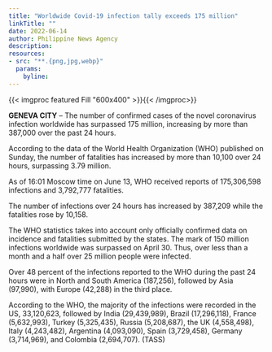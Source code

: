 ```yaml
---
title: "Worldwide Covid-19 infection tally exceeds 175 million"
linkTitle: ""
date: 2022-06-14
author: Philippine News Agency
description:
resources:
- src: "**.{png,jpg,webp}"
  params:
    byline: 
---
```

{{< imgproc featured Fill "600x400" >}}{{< /imgproc>}}

**GENEVA CITY** – The number of confirmed cases of the novel coronavirus infection worldwide has surpassed 175 million, increasing by more than 387,000 over the past 24 hours.

According to the data of the World Health Organization (WHO) published on Sunday, the number of fatalities has increased by more than 10,100 over 24 hours, surpassing 3.79 million.

As of 16:01 Moscow time on June 13, WHO received reports of 175,306,598 infections and 3,792,777 fatalities.

The number of infections over 24 hours has increased by 387,209 while the fatalities rose by 10,158.

The WHO statistics takes into account only officially confirmed data on incidence and fatalities submitted by the states. The mark of 150 million infections worldwide was surpassed on April 30. Thus, over less than a month and a half over 25 million people were infected.

Over 48 percent of the infections reported to the WHO during the past 24 hours were in North and South America (187,256), followed by Asia (97,990), with Europe (42,288) in the third place.

According to the WHO, the majority of the infections were recorded in the US, 33,120,623, followed by India (29,439,989), Brazil (17,296,118), France (5,632,993), Turkey (5,325,435), Russia (5,208,687), the UK (4,558,498), Italy (4,243,482), Argentina (4,093,090), Spain (3,729,458), Germany (3,714,969), and Colombia (2,694,707). (TASS)